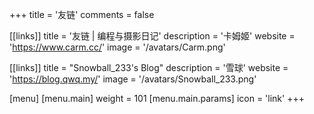 +++
title = '友链'
comments = false

[[links]]
title = '友链 | 编程与摄影日记'
description = '卡姆姬'
website = 'https://www.carm.cc/'
image = '/avatars/Carm.png'

[[links]]
title = "Snowball_233's Blog"
description = '雪球'
website = 'https://blog.qwq.my/'
image = '/avatars/Snowball_233.png'

[menu]
[menu.main]
weight = 101
[menu.main.params]
icon = 'link'
+++